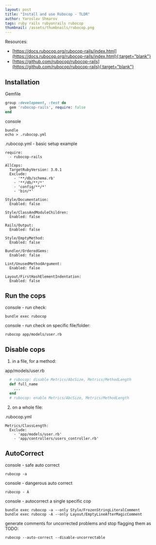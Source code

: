 ```yaml
---
layout: post
title: "Install and use Rubocop - TLDR"
author: Yaroslav Shmarov
tags: ruby rails rubyonrails rubocop
thumbnail: /assets/thumbnails/rubocop.png
---
```


Resources:
* [https://docs.rubocop.org/rubocop-rails/index.html](https://docs.rubocop.org/rubocop-rails/index.html){:target="blank"}
* [https://github.com/rubocop/rubocop-rails](https://github.com/rubocop/rubocop-rails){:target="blank"}

## Installation

Gemfile

```ruby
group :development, :test do
  gem 'rubocop-rails', require: false
end
```

console

```
bundle
echo > .rubocop.yml
```

.rubocop.yml - basic setup example

```
require: 
  - rubocop-rails

AllCops:
  TargetRubyVersion: 3.0.1
  Exclude:
    - '**/db/schema.rb'
    - '**/db/**/*'
    - 'config/**/*'
    - 'bin/*'

Style/Documentation:
  Enabled: false

Style/ClassAndModuleChildren:
  Enabled: false

Rails/Output:
  Enabled: false

Style/EmptyMethod:
  Enabled: false

Bundler/OrderedGems:
  Enabled: false
  
Lint/UnusedMethodArgument:
  Enabled: false

Layout/FirstHashElementIndentation:
  Enabled: false
```

## Run the cops

console - run check:

```
bundle exec rubocop
```

console - run check on specific file/folder:

```
rubocop app/models/user.rb
```

## Disable cops

1. in a file, for a method:

app/models/user.rb

```ruby
  # rubocop: disable Metrics/AbcSize, Metrics/MethodLength
  def full_name
    ...
  end
  # rubocop: enable Metrics/AbcSize, Metrics/MethodLength
```  

2. on a whole file:

.rubocop.yml

```
Metrics/ClassLength:
  Exclude:
    - 'app/models/user.rb'
    - 'app/controllers/users_controller.rb'
```


## AutoCorrect

console - safe auto correct

```
rubocop -a
```

console - dangerous auto correct

```
rubocop - A
```

console - autocorrect a single specific cop

```
bundle exec rubocop -a --only Style/FrozenStringLiteralComment
bundle exec rubocop -A --only Layout/EmptyLineAfterMagicComment
```

generate comments for uncorrected problems and stop flagging them as TODO:

```
rubocop --auto-correct --disable-uncorrectable
```
